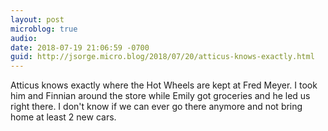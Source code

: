 ```yaml
---
layout: post
microblog: true
audio: 
date: 2018-07-19 21:06:59 -0700
guid: http://jsorge.micro.blog/2018/07/20/atticus-knows-exactly.html
---
```

Atticus knows exactly where the Hot Wheels are kept at Fred Meyer. I took him and Finnian around the store while Emily got groceries and he led us right there. I don't know if we can ever go there anymore and not bring home at least 2 new cars.
